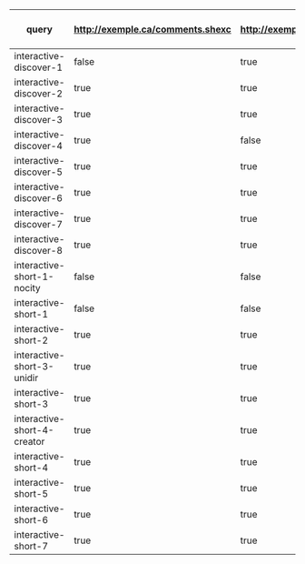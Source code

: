 | query                       | http://exemple.ca/comments.shexc | http://exemple.ca/posts.shexc | http://exemple.ca/profile.shexc | can prune domain |
| --------------------------- | -------------------------------- | ----------------------------- | ------------------------------- | ---------------- |
| interactive-discover-1      | false                            | true                          | false                           | true             |
| interactive-discover-2      | true                             | true                          | false                           | true             |
| interactive-discover-3      | true                             | true                          | false                           | true             |
| interactive-discover-4      | true                             | false                         | false                           | true             |
| interactive-discover-5      | true                             | true                          | false                           | true             |
| interactive-discover-6      | true                             | true                          | true                            | false            |
| interactive-discover-7      | true                             | true                          | true                            | false            |
| interactive-discover-8      | true                             | true                          | true                            | true             |
| interactive-short-1-nocity  | false                            | false                         | true                            | true             |
| interactive-short-1         | false                            | false                         | true                            | true             |
| interactive-short-2         | true                             | true                          | true                            | true             |
| interactive-short-3-unidir  | true                             | true                          | true                            | false            |
| interactive-short-3         | true                             | true                          | false                           | false            |
| interactive-short-4-creator | true                             | true                          | false                           | true             |
| interactive-short-4         | true                             | true                          | false                           | true             |
| interactive-short-5         | true                             | true                          | true                            | true             |
| interactive-short-6         | true                             | true                          | true                            | false            |
| interactive-short-7         | true                             | true                          | false                           | true             |